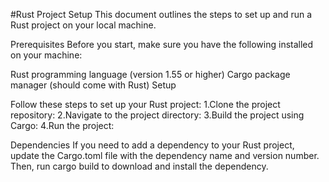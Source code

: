 #Rust Project Setup
This document outlines the steps to set up and run a Rust project on your local machine.

Prerequisites
Before you start, make sure you have the following installed on your machine:

Rust programming language (version 1.55 or higher)
Cargo package manager (should come with Rust)
Setup

Follow these steps to set up your Rust project:
1.Clone the project repository:
2.Navigate to the project directory:
3.Build the project using Cargo:
4.Run the project:

Dependencies
If you need to add a dependency to your Rust project, update the Cargo.toml file with the dependency name and version number. Then, run cargo build to download and install the dependency.
